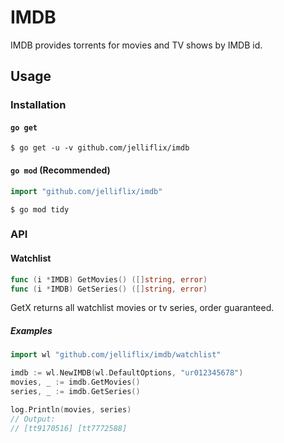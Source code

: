 IMDB
====

IMDB provides torrents for movies and TV shows by IMDB id.

## Usage

### Installation

#### `go get`

```shell
$ go get -u -v github.com/jelliflix/imdb
```

#### `go mod` (Recommended)

```go
import "github.com/jelliflix/imdb"
```

```shell
$ go mod tidy
```


### API

#### Watchlist

```go
func (i *IMDB) GetMovies() ([]string, error)
func (i *IMDB) GetSeries() ([]string, error)
```

GetX returns all watchlist movies or tv series, order guaranteed.

##### Examples

```go
import wl "github.com/jelliflix/imdb/watchlist"

imdb := wl.NewIMDB(wl.DefaultOptions, "ur012345678")
movies, _ := imdb.GetMovies()
series, _ := imdb.GetSeries()

log.Println(movies, series)
// Output:
// [tt9170516] [tt7772588]
```

